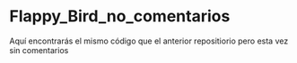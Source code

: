 # Flappy_Bird_no_comentarios

Aquí encontrarás el mismo código que el anterior repositiorio pero esta vez sin comentarios
